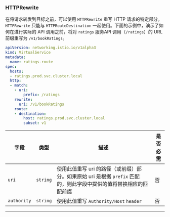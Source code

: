 ### HTTPRewrite

在将请求转发到目标之前，可以使用 `HTTPRewrite` 重写 HTTP 请求的特定部分。`HTTPRewrite` 只能与 `HTTPRouteDestination` 一起使用。下面的示例中，演示了如何在进行实际的 API 调用之前，将对 `ratings` 服务API 调用（`/ratings`）的 URL 前缀重写为 `/v1/bookRatings`。

```yaml
apiVersion: networking.istio.io/v1alpha3
kind: VirtualService
metadata:
  name: ratings-route
spec:
  hosts:
  - ratings.prod.svc.cluster.local
  http:
  - match:
    - uri:
        prefix: /ratings
    rewrite:
      uri: /v1/bookRatings
    route:
    - destination:
        host: ratings.prod.svc.cluster.local
        subset: v1
```

| 字段          | 类型       | 描述                                                                  | 是否必需 |
| ----------- | -------- | ------------------------------------------------------------------- | ---- |
| `uri`       | `string` | 使用此值重写 uri 的路径（或前缀）部分。如果原始 uri 是根据 `prefix` 匹配的，则此字段中提供的值将替换相应的匹配前缀 | 否    |
| `authority` | `string` | 使用此值重写 `Authority/Host` `header`                                    | 否    |

---

